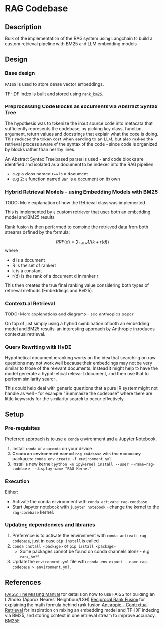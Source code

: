 # RAG Codebase

## Description

Bulk of the implementation of the RAG system using Langchain to build a custom retrieval pipeline with BM25 and LLM embedding models.

## Design

### Base design

`FAISS` is used to store dense vector embeddings.

TF-IDF index is built and stored using `rank_bm25`.

### Preprocessing Code Blocks as documents via Abstract Syntax Tree

The hypothesis was to tokenize the input source code into metadata that sufficiently represents the codebase, by picking key class, function, argument, return values and docstrings that explain what the code is doing. This reduces the token cost when sending to an LLM, but also makes the retrieval process aware of the syntax of the code - since code is organized by blocks rather than nearby lines.

An Abstract Syntax Tree based parser is used - and code blocks are identified and isolated as a document to be indexed into the RAG pipelien.
- e.g: a class named `Foo` is a document
- e.g 2: a function named `Bar` is a document on its own

### Hybrid Retrieval Models - using Embedding Models with BM25
TODO: More explanation of how the Retrieval class was implemented

This is implemented by a custom retriever that uses both an embedding model and BM25 results. 

Rank fusion is then performed to combine the retrieved data from both streams defined by the formula:

$$RRF(d) = \sum_{r ∈ R} 1 / (k + r(d))$$
where 
- d is a document
- R is the set of rankers
- k is a constant
- r(d) is the rank of a document d in ranker r

This then creates the true final ranking value considering both types of retrieval methods (Embeddings and BM25).

### Contextual Retrieval
TODO: More explanations and diagrams - see anthropics paper

On top of just simply using a hybrid combination of both an embedding model and BM25 results, an interesting approach by Anthropic introduces contextual retrieval.


### Query Rewriting with HyDE

Hypothetical document reranking works on the idea that searching on raw questions may not work well because their embeddings may not be very similar to those of the relevant documents. Instead it might help to have the model generate a hypothetical relevant document, and then use that to perform similarity search.

This could help deal with generic questions that a pure IR system might not handle as well - for example "Summarize the codebase" where there are little keywords for the similarity search to occur effectively.

## Setup
### Pre-requisites

Preferred approach is to use a `conda` environment and a Jupyter Notebook.
1) Install `conda` or `anaconda` on your device
2) Create an environment named `rag-codebase` with the necessary packages: `conda env create -f environment.yml` 
3) Install a new kernel: `python -m ipykernel install --user --name=rag-codebase --display-name "RAG Kernel"`

### Execution
Either:
- Activate the conda environment with `conda activate rag-codebase`
- Start Jupyter notebook with `jupyter notebook` - change the kernel to the `rag-codebase` kernel.

### Updating dependencies and libraries
1) Preference is to activate the environment with `conda activate rag-codebase`, just in case `pip install` is called
2) `conda install <package>` or `pip install <package>` 
    - Some packages cannot be found on conda channels alone - e.g `rank_bm25`
3) Update the `environment.yml` file with `conda env export --name rag-codebase > environment.yml`.

## References
[FAISS: The Missing Manual](https://www.pinecone.io/learn/series/faiss/faiss-tutorial/) for details on how to use FAISS for building an L2Index (Approx Nearest Neighbour/LSH)
[Reciprocal Rank Fusion](https://medium.com/@devalshah1619/mathematical-intuition-behind-reciprocal-rank-fusion-rrf-explained-in-2-mins-002df0cc5e2a) for explaining the math formula behind rank fusion
[Anthropic - Contextual Retrieval](https://www.anthropic.com/news/contextual-retrieval) for inspiration on mixing an embedding model and TF-IDF indexing via BM25, and storing context in one retrieval stream to improve accuracy.
[BM25F](https://www.alibabacloud.com/help/en/open-search/industry-algorithm-edition/bm25f) 
